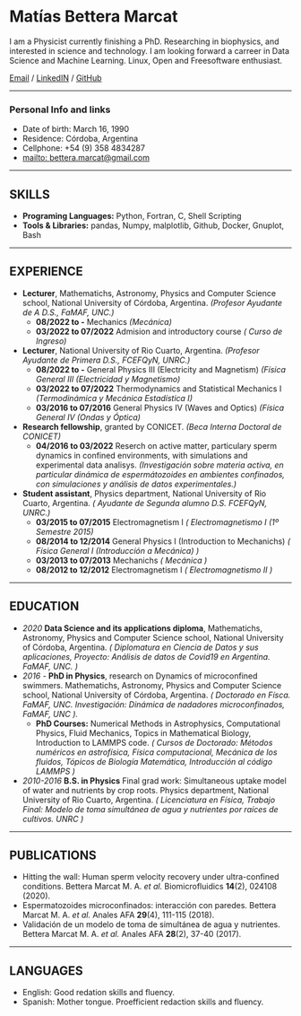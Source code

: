 
# Matías Bettera Marcat

I am a Physicist currently finishing a PhD. Researching in biophysics, and interested in science and technology. I am looking forward a carreer in Data Science and Machine Learning. Linux, Open and Freesoftware enthusiast. <br>

[Email](mailto:bettera.marcat@gmail.com) / [LinkedIN](www.linkedin.com/in/matias-bettera-marcat-3897131b) / [GitHub](https://github.com/mbetteram)

---
### Personal Info and links

 - Date of birth: March 16, 1990
 - Residence: Córdoba, Argentina
 - Cellphone: +54 (9) 358 4834287
 - [mailto: bettera.marcat@gmail.com](mailto:bettera.marcat@gmail.com)

---
##  SKILLS

 - __Programing Languages:__ Python, Fortran, C, Shell Scripting
 - __Tools & Libraries:__ pandas, Numpy, malplotlib, Github, Docker, Gnuplot, Bash

---
##  EXPERIENCE
 - __Lecturer__,  Mathematichs, Astronomy, Physics and Computer Science school, National University of Córdoba, Argentina. _(Profesor Ayudante de A D.S., FaMAF, UNC.)_
   - __08/2022 to -__ Mechanics _(Mecánica)_
   - __03/2022 to 07/2022__ Admision and introductory course _( Curso de Ingreso)_
 - __Lecturer__, National University of Rio Cuarto, Argentina. _(Profesor Ayudante de Primera D.S., FCEFQyN, UNRC.)_
   - __08/2022 to -__ General Physics III (Electricity and Magnetism) _(Física General III (Electricidad y Magnetismo)_
   - __03/2022 to 07/2022__ Thermodynamics and Statistical Mechanics I _(Termodinámica y Mecánica Estadística I)_
   - __03/2016 to 07/2016__ General Physics IV (Waves and Optics) _(Física General IV (Ondas y Óptica)_
 - __Research fellowship__, granted by  CONICET. _(Beca Interna Doctoral de CONICET)_
   - __04/2016 to 03/2022__ Reserch on active matter, particulary sperm dynamics in confined environments, with simulations and experimental data analisys. _(Investigación sobre materia activa, en particular dinámica de espermátozoides en ambientes confinados, con simulaciones y análisis de datos experimentales.)_
 - __Student assistant__, Physics department, National University of Rio Cuarto, Argentina. _( Ayudante de Segunda alumno D.S. FCEFQyN, UNRC.)_
   - __03/2015 to 07/2015__ Electromagnetism I _( Electromagnetismo I (1º Semestre 2015)_
   - __08/2014 to 12/2014__ General Physics I (Introduction to Mechanichs) _( Física General I (Introducción a Mecánica) )_
   - __03/2013 to 07/2013__ Mechanichs _( Mecánica )_
   - __08/2012 to 12/2012__ Electromagnetism I  _( Electromagnetismo II )_

---
##  EDUCATION

 - _2020_ __Data Science and its applications diploma__, Mathematichs, Astronomy, Physics and Computer Science school, National University of Córdoba, Argentina. _( Diplomatura en Ciencia de Datos y sus aplicaciones, Proyecto: Análisis de datos de Covid19 en Argentina. FaMAF, UNC. )_
 - _2016 -_ __PhD in Physics__, research on Dynamics of microconfined swimmers. Mathematichs, Astronomy, Physics and Computer Science school, National University of Córdoba, Argentina. _( Doctorado en Físca. FaMAF, UNC. Investigación: Dinámica de nadadores microconfinados, FaMAF, UNC )._
   - __PhD Courses:__ Numerical Methods in Astrophysics, Computational Physics, Fluid Mechanics, Topics in Mathematical Biology, Introduction to LAMMPS code. _( Cursos de Doctorado: Métodos numéricos en astrofísica, Física computacional, Mecánica de los fluidos, Tópicos de Biología Matemática, Introducción al código LAMMPS )_
 - _2010-2016_ __B.S. in Physics__ Final grad work: Simultaneous uptake model of water and nutrients by crop roots. Physics department, National University of Rio Cuarto, Argentina. _( Licenciatura en Física, Trabajo Final: Modelo de toma simultánea de agua y nutrientes por raíces de cultivos. UNRC )_

---
## PUBLICATIONS

 - Hitting the wall: Human sperm velocity recovery under ultra-confined conditions. Bettera Marcat M. A. _et al._ Biomicrofluidics __14__(2), 024108 (2020).
 - Espermatozoides microconfinados: interacción con paredes. Bettera Marcat M. A. _et al._ Anales AFA __29__(4), 111-115 (2018).
 - Validación de un modelo de toma de simultánea de agua y nutrientes. Bettera Marcat M. A. _et al._ Anales AFA __28__(2), 37-40 (2017).

---
## LANGUAGES

 - English: Good redation skills and fluency.
 - Spanish: Mother tongue. Proefficient redaction skills and fluency.
